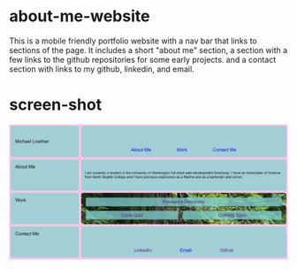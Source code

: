 # about-me-website
This is a mobile friendly portfolio website with a nav bar that links to sections of the page.  It includes a short "about me" section, a section with a few links to the github repositories for some early projects. and a contact section with links to my github, linkedin, and email.

# screen-shot
![portfolio demo](./assets/images/about-me-website-screen-shot.png)

